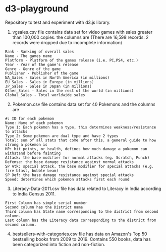 # d3-playground

Repository to test and experiment with d3.js library.

  1. vgsales.csv file contains data set for video games with sales greater than 100,000 copies. the columns are
  (There are 16,598 records. 2 records were dropped due to incomplete information)

    Rank - Ranking of overall sales
    Name - The games name
    Platform - Platform of the games release (i.e. PC,PS4, etc.)
    Year - Year of the game's release
    Genre - Genre of the game
    Publisher - Publisher of the game
    NA_Sales - Sales in North America (in millions)
    EU_Sales - Sales in Europe (in millions)
    JP_Sales - Sales in Japan (in millions)
    Other_Sales - Sales in the rest of the world (in millions)
    Global_Sales - Total worldwide sales

  2. Pokemon.csv file contains data set for 40 Pokemons and the columns are

    #: ID for each pokemon
    Name: Name of each pokemon
    Type 1: Each pokemon has a type, this determines weakness/resistance to attacks
    Type 2: Some pokemon are dual type and have 2 types
    Total: sum of all stats that come after this, a general guide to how strong a pokemon is
    HP: hit points, or health, defines how much damage a pokemon can withstand before fainting
    Attack: the base modifier for normal attacks (eg. Scratch, Punch)
    Defense: the base damage resistance against normal attacks
    SP Atk: special attack, the base modifier for special attacks (e.g. fire blast, bubble beam)
    SP Def: the base damage resistance against special attacks
    Speed: determines which pokemon attacks first each round

  3. Literacy-Data-2011.csv file has data related to Literacy in India according to India Census 2011.

    First Column has simple serial number
    Second column has the District name
    Third column has State name corresponding to the district from second column.
    Last column has the Literacy data corresponding to the district from second column.

  4. bestsellers-with-categories.csv file has data on Amazon's Top 50 bestselling books from 2009 to 2019. Contains 550 books, data has been categorized into fiction and non-fiction.
